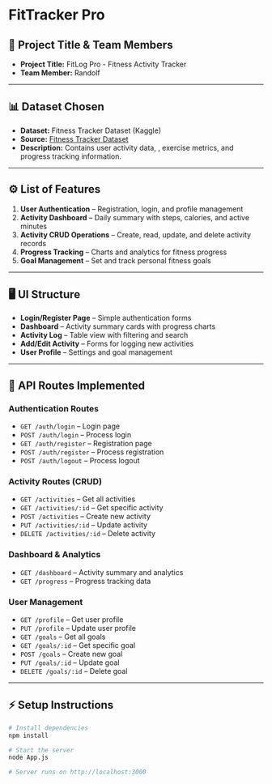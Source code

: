 # FitTracker Pro 

## 📌 Project Title & Team Members
- **Project Title:** FitLog Pro - Fitness Activity Tracker  
- **Team Member:** Randolf  

---

## 📊 Dataset Chosen
- **Dataset:** Fitness Tracker Dataset (Kaggle)  
- **Source:** [Fitness Tracker Dataset](https://www.kaggle.com/datasets/nadeemajeedch/fitness-tracker-dataset)  
- **Description:** Contains user activity data, , exercise metrics, and progress tracking information.  

---

## ⚙️ List of Features
1. **User Authentication** – Registration, login, and profile management  
2. **Activity Dashboard** – Daily summary with steps, calories, and active minutes  
3. **Activity CRUD Operations** – Create, read, update, and delete activity records  
4. **Progress Tracking** – Charts and analytics for fitness progress  
5. **Goal Management** – Set and track personal fitness goals  

---

## 🖥️ UI Structure
- **Login/Register Page** – Simple authentication forms  
- **Dashboard** – Activity summary cards with progress charts  
- **Activity Log** – Table view with filtering and search  
- **Add/Edit Activity** – Forms for logging new activities  
- **User Profile** – Settings and goal management  

---

## 🔗 API Routes Implemented  

### Authentication Routes  
- `GET /auth/login` – Login page  
- `POST /auth/login` – Process login  
- `GET /auth/register` – Registration page  
- `POST /auth/register` – Process registration  
- `POST /auth/logout` – Process logout  

### Activity Routes (CRUD)  
- `GET /activities` – Get all activities  
- `GET /activities/:id` – Get specific activity  
- `POST /activities` – Create new activity  
- `PUT /activities/:id` – Update activity  
- `DELETE /activities/:id` – Delete activity  

### Dashboard & Analytics  
- `GET /dashboard` – Activity summary and analytics  
- `GET /progress` – Progress tracking data  

### User Management  
- `GET /profile` – Get user profile  
- `PUT /profile` – Update user profile  
- `GET /goals` – Get all goals  
- `GET /goals/:id` – Get specific goal  
- `POST /goals` – Create new goal  
- `PUT /goals/:id` – Update goal  
- `DELETE /goals/:id` – Delete goal  

---

## ⚡ Setup Instructions  
```bash
# Install dependencies
npm install  

# Start the server
node App.js  

# Server runs on http://localhost:3000
